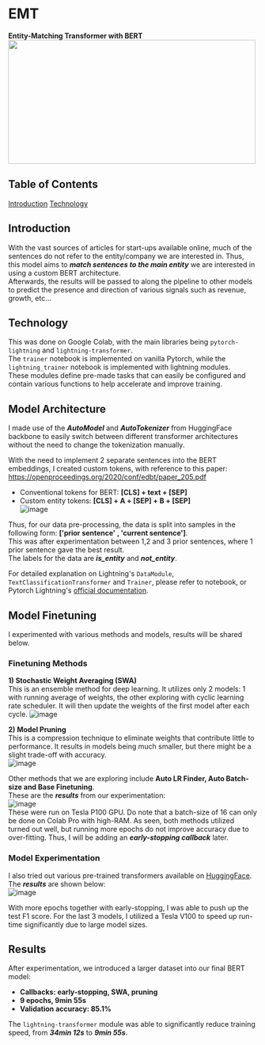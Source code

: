 # EMT
**Entity-Matching Transformer with BERT**  
<img src='https://user-images.githubusercontent.com/77097236/119448365-d18ca700-bd63-11eb-8522-efa3766e2fff.png' width="500" height="250">


## Table of Contents
[Introduction](#introduction) 
[Technology](#technology)


## Introduction
With the vast sources of articles for start-ups available online, much of the sentences do not refer to the entity/company we are interested in. Thus, this model aims to **_match sentences to the main entity_** we are interested in using a custom BERT architecture.   
Afterwards, the results will be passed to along the pipeline to other models to predict the presence and direction of various signals such as revenue, growth, etc...


## Technology
This was done on Google Colab, with the main libraries being `pytorch-lightning` and `lightning-transformer`.  
The `trainer` notebook is implemented on vanilla Pytorch, while the `lightning_trainer` notebook is implemented with lightning modules.  
These modules define pre-made tasks that can easily be configured and contain various functions to help accelerate and improve training.  

## Model Architecture
I made use of the **_AutoModel_** and **_AutoTokenizer_** from HuggingFace backbone to easily switch between different transformer architectures without the need to change the tokenization manually.

With the need to implement 2 separate sentences into the BERT embeddings, I created custom tokens, with reference to this paper:
https://openproceedings.org/2020/conf/edbt/paper_205.pdf
- Conventional tokens for BERT: **[CLS] + text + [SEP]**
- Custom entity tokens: **[CLS] + A + [SEP] + B + [SEP]**  
![image](https://user-images.githubusercontent.com/77097236/119447935-3562a000-bd63-11eb-987b-c9ea735e96f0.png)

Thus, for our data pre-processing, the data is split into samples in the following form: **['prior sentence' , 'current sentence']**.  
This was after experimentation between 1,2 and 3 prior sentences, where 1 prior sentence gave the best result.  
The labels for the data are **_is_entity_** and **_not_entity_**.

For detailed explanation on Lightning's `DataModule`, `TextClassificationTransformer` and `Trainer`, please refer to notebook, or Pytorch Lightning's [official documentation](https://pytorch-lightning.readthedocs.io/en/latest/).

## Model Finetuning
I experimented with various methods and models, results will be shared below.

### Finetuning Methods
**1) Stochastic Weight Averaging (SWA)**  
  This is an ensemble method for deep learning. It utilizes only 2 models: 1 with running average of weights, the other exploring with cyclic learning rate scheduler. It will then update the weights of the first model after each cycle.
  ![image](https://user-images.githubusercontent.com/77097236/119450611-c0916500-bd66-11eb-92c3-d56e79845da4.png)

**2) Model Pruning**  
  This is a compression technique to eliminate weights that contribute little to performance. It results in models being much smaller, but there might be a slight trade-off with accuracy.  
  ![image](https://user-images.githubusercontent.com/77097236/119450717-ea4a8c00-bd66-11eb-8334-95077a2c80ab.png)  

Other methods that we are exploring include **Auto LR Finder, Auto Batch-size and Base Finetuning**.  
These are the **_results_** from our experimentation:  
![image](https://user-images.githubusercontent.com/77097236/119451144-7eb4ee80-bd67-11eb-81d7-0bdeb492d3dd.png)    
These were run on Tesla P100 GPU. Do note that a batch-size of 16 can only be done on Colab Pro with high-RAM. As seen, both methods utilized turned out well, but running more epochs do not improve accuracy due to over-fitting. Thus, I will be adding an **_early-stopping callback_** later.  

### Model Experimentation
I also tried out various pre-trained transformers available on [HuggingFace](https://huggingface.co/transformers/pretrained_models.html).  
The **_results_** are shown below:  
![image](https://user-images.githubusercontent.com/77097236/119455808-8b881100-bd6c-11eb-981e-8aa95ded542c.png)

With more epochs together with early-stopping, I was able to push up the test F1 score. For the last 3 models, I utilized a Tesla V100 to speed up run-time significantly due to large model sizes.

## Results
After experimentation, we introduced a larger dataset into our final BERT model:
- **Callbacks: early-stopping, SWA, pruning**
- **9 epochs, 9min 55s**
- **Validation accuracy: 85.1%**

The `lightning-transformer` module was able to significantly reduce training speed, from **_34min 12s_** to **_9min 55s_**.

